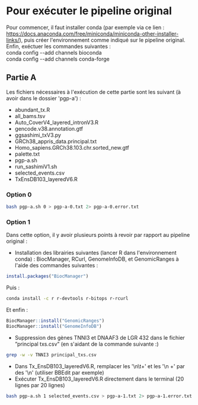 # Pour exécuter le pipeline original
Pour commencer, il faut installer conda (par exemple via ce lien : https://docs.anaconda.com/free/miniconda/miniconda-other-installer-links/), puis créer l'environnement comme indiqué sur le pipeline original. Enfin, exéctuer les commandes suivantes :  
conda config --add channels bioconda  
conda config --add channels conda-forge  

## Partie A
Les fichiers nécessaires à l'exécution de cette partie sont les suivant (à avoir dans le dossier 'pgp-a') :  
- abundant_tx.R  
- all_bams.tsv  
- Auto_CoverV4_layered_intronV3.R  
- gencode.v38.annotation.gtf  
- ggsashimi_txV3.py  
- GRCh38_appris_data.principal.txt  
- Homo_sapiens.GRCh38.103.chr.sorted_new.gtf  
- palette.txt  
- pgp-a.sh  
- run_sashimiV1.sh  
- selected_events.csv  
- TxEnsDB103_layeredV6.R  

### Option 0  
```bash
bash pgp-a.sh 0 > pgp-a-0.txt 2> pgp-a-0.error.txt
```

### Option 1  
Dans cette option, il y avoir plusieurs points à revoir par rapport au pipeline original :  
- Installation des librairies suivantes (lancer R dans l'environnement conda) : BiocManager, RCurl, GenomeInfoDB,
et GenomicRanges à l'aide des commandes suivantes :
```R  
install.packages("BiocManager")
```
Puis :  
```bash
conda install -c r r-devtools r-bitops r-rcurl
```
Et enfin :  
```R
BiocManager::install("GenomicRanges")
BiocManager::install("GenomeInfoDB")
```

- Suppression des gènes TNNI3 et DNAAF3 de LGR 432 dans le fichier ”principal txs.csv” (en s'aidant de la commande suivante :)
```bash
grep -w -v TNNI3 principal_txs.csv
```
  
- Dans Tx_EnsDB103_layeredV6.R, remplacer les '\n\t+' et les '\n +' par des '\n' (utiliser BBEdit par exemple)
- Exécuter Tx_EnsDB103_layeredV6.R directement dans le terminal (20 lignes par 20 lignes)



```bash
bash pgp-a.sh 1 selected_events.csv > pgp-a-1.txt 2> pgp-a-1.error.txt
```

